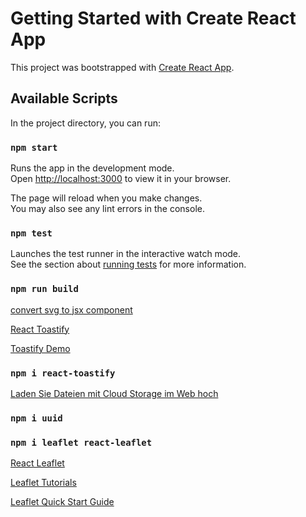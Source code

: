 # Getting Started with Create React App

This project was bootstrapped with [Create React App](https://github.com/facebook/create-react-app).

## Available Scripts

In the project directory, you can run:

### `npm start`

Runs the app in the development mode.\
Open [http://localhost:3000](http://localhost:3000) to view it in your browser.

The page will reload when you make changes.\
You may also see any lint errors in the console.

### `npm test`

Launches the test runner in the interactive watch mode.\
See the section about [running tests](https://facebook.github.io/create-react-app/docs/running-tests) for more information.

### `npm run build`

[convert svg to jsx component](https://svg2jsx.com/)

[React Toastify](https://github.com/fkhadra/react-toastify)

[Toastify Demo](https://fkhadra.github.io/react-toastify/introduction/)

### `npm i react-toastify`

[Laden Sie Dateien mit Cloud Storage im Web hoch](https://firebase.google.com/docs/storage/web/upload-files?hl=de)

### `npm i uuid`

### `npm i leaflet react-leaflet`

[React Leaflet](https://react-leaflet.js.org/)

[Leaflet Tutorials](https://leafletjs.com/examples.html)

[Leaflet Quick Start Guide](https://leafletjs.com/examples/quick-start/)